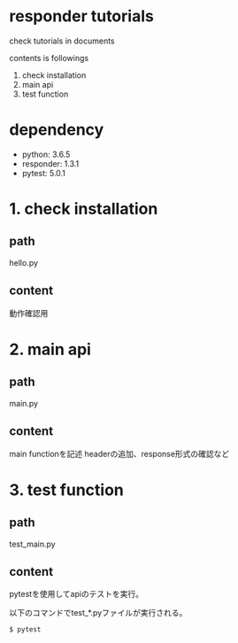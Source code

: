 # responder tutorials
check tutorials in documents

contents is followings

1. check installation
1. main api
1. test function

# dependency
- python: 3.6.5
- responder: 1.3.1
- pytest: 5.0.1

# 1. check installation
## path
hello.py
## content
動作確認用

# 2. main api
## path
main.py
## content
main functionを記述
headerの追加、response形式の確認など

# 3. test function
## path
test_main.py
## content
pytestを使用してapiのテストを実行。

以下のコマンドでtest_*.pyファイルが実行される。
```
$ pytest
```